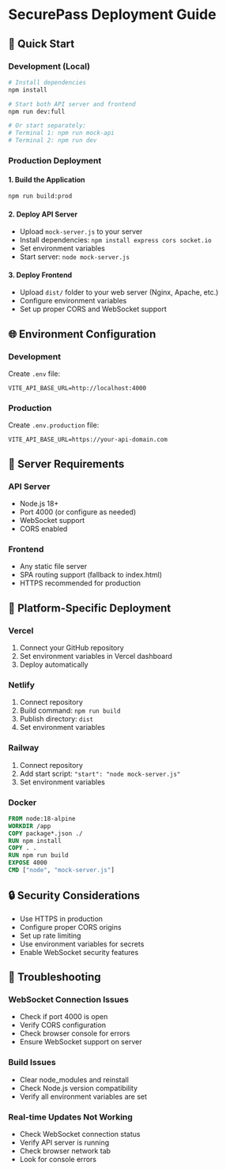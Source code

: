 # SecurePass Deployment Guide

## 🚀 Quick Start

### Development (Local)
```bash
# Install dependencies
npm install

# Start both API server and frontend
npm run dev:full

# Or start separately:
# Terminal 1: npm run mock-api
# Terminal 2: npm run dev
```

### Production Deployment

#### 1. Build the Application
```bash
npm run build:prod
```

#### 2. Deploy API Server
- Upload `mock-server.js` to your server
- Install dependencies: `npm install express cors socket.io`
- Set environment variables
- Start server: `node mock-server.js`

#### 3. Deploy Frontend
- Upload `dist/` folder to your web server (Nginx, Apache, etc.)
- Configure environment variables
- Set up proper CORS and WebSocket support

## 🌐 Environment Configuration

### Development
Create `.env` file:
```
VITE_API_BASE_URL=http://localhost:4000
```

### Production
Create `.env.production` file:
```
VITE_API_BASE_URL=https://your-api-domain.com
```

## 🔧 Server Requirements

### API Server
- Node.js 18+
- Port 4000 (or configure as needed)
- WebSocket support
- CORS enabled

### Frontend
- Any static file server
- SPA routing support (fallback to index.html)
- HTTPS recommended for production

## 📱 Platform-Specific Deployment

### Vercel
1. Connect your GitHub repository
2. Set environment variables in Vercel dashboard
3. Deploy automatically

### Netlify
1. Connect repository
2. Build command: `npm run build`
3. Publish directory: `dist`
4. Set environment variables

### Railway
1. Connect repository
2. Add start script: `"start": "node mock-server.js"`
3. Set environment variables

### Docker
```dockerfile
FROM node:18-alpine
WORKDIR /app
COPY package*.json ./
RUN npm install
COPY . .
RUN npm run build
EXPOSE 4000
CMD ["node", "mock-server.js"]
```

## 🔒 Security Considerations

- Use HTTPS in production
- Configure proper CORS origins
- Set up rate limiting
- Use environment variables for secrets
- Enable WebSocket security features

## 🐛 Troubleshooting

### WebSocket Connection Issues
- Check if port 4000 is open
- Verify CORS configuration
- Check browser console for errors
- Ensure WebSocket support on server

### Build Issues
- Clear node_modules and reinstall
- Check Node.js version compatibility
- Verify all environment variables are set

### Real-time Updates Not Working
- Check WebSocket connection status
- Verify API server is running
- Check browser network tab
- Look for console errors



